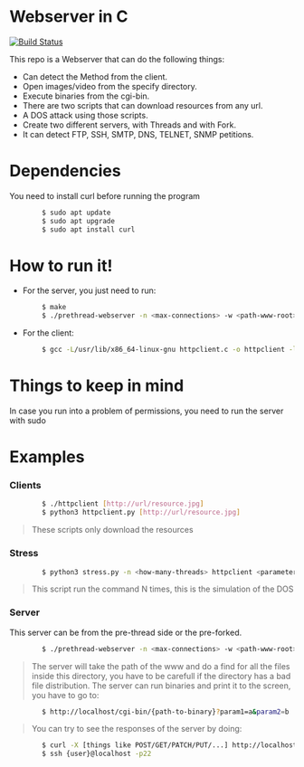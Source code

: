 # Webserver in C


[![Build Status](https://travis-ci.org/joemccann/dillinger.svg?branch=master)](https://github.com/Emanlui/DDOS)

This repo is a Webserver that can do the following things:

  - Can detect the Method from the client.
  - Open images/video from the specify directory.
  - Execute binaries from the cgi-bin.
  - There are two scripts that can download resources from any url.
  - A DOS attack using those scripts.
  - Create two different servers, with Threads and with Fork.
  - It can detect FTP, SSH, SMTP, DNS, TELNET, SNMP petitions.

# Dependencies

You need to install curl before running the program

```sh
        $ sudo apt update
        $ sudo apt upgrade
        $ sudo apt install curl
```
 
# How to run it!

  - For the server, you just need to run:
```sh
        $ make
        $ ./prethread-webserver -n <max-connections> -w <path-www-root> -p <port>
 ```
  - For the client:
```sh
        $ gcc -L/usr/lib/x86_64-linux-gnu httpclient.c -o httpclient -lcurl
 ```      

# Things to keep in mind

In case you run into a problem of permissions, you need to run the server with sudo

# Examples 

### Clients

```sh
        $ ./httpclient [http://url/resource.jpg] 
        $ python3 httpclient.py [http://url/resource.jpg] 
 ```
 
> These scripts only download the resources  

### Stress

```sh
        $ python3 stress.py -n <how-many-threads> httpclient <parameter of the httpclient>
 ```
 
> This script run the command N times, this is the simulation of the DOS

### Server

This server can be from the pre-thread side or the pre-forked. 

```sh
        $ ./prethread-webserver -n <max-connections> -w <path-www-root> -p <port>
```

> The server will take the path of the www and do a find for all the files inside this directory, you have to be
> carefull if the directory has a bad file distribution.
> The server can run binaries and print it to the screen, you have to go to:

```sh
        $ http://localhost/cgi-bin/{path-to-binary}?param1=a&param2=b
```

> You can try to see the responses of the server by doing:

```sh
        $ curl -X [things like POST/GET/PATCH/PUT/...] http://localhost/
        $ ssh {user}@localhost -p22
```


